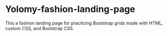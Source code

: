 # Yolomy-fashion-landing-page
This a fashion landing page for practicing Bootstrap grids  made with HTML, custom CSS, and Bootstrap CSS.

